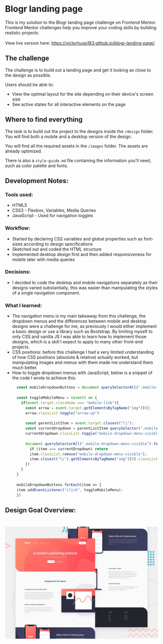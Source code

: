 # Blogr landing page
This is my solution to the Blogr landing page challenge on Frontend Mentor. Frontend Mentor challenges help you improve your coding skills by building realistic projects.<br><br>
View live version here: https://victorhugo183.github.io/blogr-landing-page/

## The challenge

The challenge is to build out a landing page and get it looking as close to the design as possible.

Users should be able to:

- View the optimal layout for the site depending on their device's screen size
- See active states for all interactive elements on the page

## Where to find everything

The task is to build out the project to the designs inside the `/design` folder. You will find both a mobile and a desktop version of the design. 

You will find all the required assets in the `/images` folder. The assets are already optimized.

There is also a `style-guide.md` file containing the information you'll need, such as color palette and fonts.

## Development Notes:

### Tools used:
<ul>
<li>HTML5</li>
<li>CSS3 - Flexbox, Variables, Media Queries</li>
<li>JavaScript - Used for navigation toggles</li>
</ul>

### Workflow:
<ul>
<li>Started by declaring CSS variables and global properties such as font-sizes according to design specifications</li>
<li>Sketched out and coded the HTML structure</li>
<li>Implemented desktop design first and then added responsiveness for mobile later with media queries</li>
</ul>

### Decisions:
<ul>
<li>I decided to code the desktop and mobile navigations separately as their designs varied substantially, this was easier than manipulating the styles of a single navigation component.</li>
</ul>

### What I learned:
<ul>
<li>
The navigation menu is my main takeaway from this challenge, the dropdown menus and the differences between mobile and desktop designs were a challenge for me, as previously I would either implement a basic design or use a library such as Bootstrap. By limiting myself to only CSS and vanilla JS I was able to learn how to implement those designs, which is a skill I expect to apply to many other front-end projects.
</li>
<li>
CSS positions: before this challenge I had a very limited understanding of how CSS positions (absolute & relative) actually worked, but manipulating images and menus with them made me understand them much better.
</li>
<li>How to toggle dropdown menus with JavaScript, below is a snippet of the code I wrote to achieve this:

```js
  const mobileDropdownButtons = document.querySelectorAll(".mobile-dropdown")

  const toggleMobileMenu = (event) => {
    if(event.target.className === "mobile-link"){
      const arrow = event.target.getElementsByTagName("img")[0];
      arrow.classList.toggle("arrow-up")

      const parentListItem = event.target.closest("li");
      const currentDropdown = parentListItem.querySelector(".mobile-dropdown-menu");
      currentDropdown.classList.toggle("mobile-dropdown-menu-visible");

      document.querySelectorAll(".mobile-dropdown-menu-visible").forEach(item => {
        if (item === currentDropdown) return
        item.classList.remove("mobile-dropdown-menu-visible");
        item.closest("li").getElementsByTagName("img")[0].classList.toggle("arrow-up");
      })
    }
  }

  mobileDropdownButtons.forEach(item => {
  item.addEventListener("click", toggleMobileMenu);
  })
```
</li>
</ul>

## Design Goal Overview:<br><br>

![Design preview for the Blogr landing page coding challenge](./design/desktop-preview.jpg)



